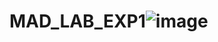 # MAD_LAB_EXP1![image](https://github.com/kainaat0110/MAD_LAB_EXP1/assets/110599444/d2f25a01-7001-403a-96c3-ba8e2986f046)
